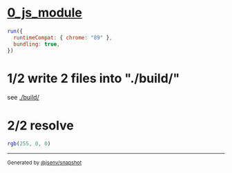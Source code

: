 # [0_js_module](../../script_type_module_inline_importing_css.test.mjs#L23)

```js
run({
  runtimeCompat: { chrome: "89" },
  bundling: true,
})
```

# 1/2 write 2 files into "./build/"

see [./build/](./build/)

# 2/2 resolve

```js
rgb(255, 0, 0)
```

---

<sub>
  Generated by <a href="https://github.com/jsenv/core/tree/main/packages/independent/snapshot">@jsenv/snapshot</a>
</sub>
